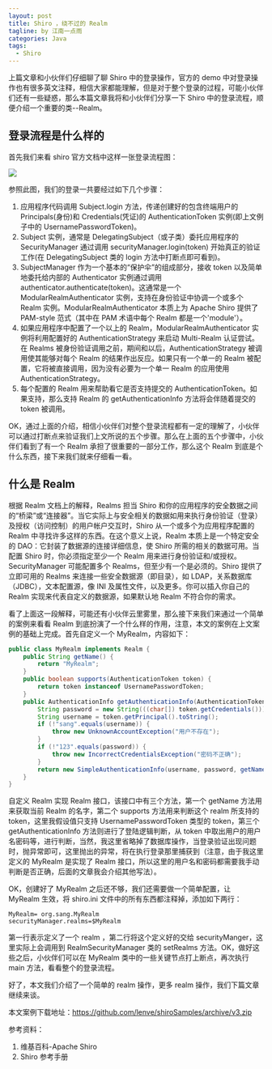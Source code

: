 ```yaml
---
layout: post
title: Shiro ，绕不过的 Realm
tagline: by 江南一点雨
categories: Java
tags: 
  - Shiro
---
```


上篇文章和小伙伴们仔细聊了聊 Shiro 中的登录操作，官方的 demo 中对登录操作也有很多英文注释，相信大家都能理解，但是对于整个登录的过程，可能小伙伴们还有一些疑惑，那么本篇文章我将和小伙伴们分享一下 Shiro 中的登录流程，顺便介绍一个重要的类--Realm。  


## 登录流程是什么样的

首先我们来看 shiro 官方文档中这样一张登录流程图：  

![](http://www.justdojava.com/assets/images/2019/java/image_javaboy/shiro/3-1.jpg) 

参照此图，我们的登录一共要经过如下几个步骤：  

1.  应用程序代码调用 Subject.login 方法，传递创建好的包含终端用户的 Principals(身份)和 Credentials(凭证)的 AuthenticationToken 实例(即上文例子中的 UsernamePasswordToken)。  
2.  Subject 实例，通常是 DelegatingSubject（或子类）委托应用程序的 SecurityManager 通过调用 securityManager.login(token) 开始真正的验证工作(在 DelegatingSubject 类的 login 方法中打断点即可看到)。  
3.  SubjectManager 作为一个基本的“保护伞”的组成部分，接收 token 以及简单地委托给内部的 Authenticator 实例通过调用 authenticator.authenticate(token)。这通常是一个 ModularRealmAuthenticator 实例，支持在身份验证中协调一个或多个 Realm 实例。ModularRealmAuthenticator 本质上为 Apache Shiro 提供了 PAM-style 范式（其中在 PAM 术语中每个 Realm 都是一个'module'）。  
4. 如果应用程序中配置了一个以上的 Realm，ModularRealmAuthenticator 实例将利用配置好的 AuthenticationStrategy 来启动 Multi-Realm 认证尝试。在 Realms 被身份验证调用之前，期间和以后，AuthenticationStrategy 被调用使其能够对每个 Realm 的结果作出反应。如果只有一个单一的 Realm  被配置，它将被直接调用，因为没有必要为一个单一 Realm 的应用使用 AuthenticationStrategy。  
5.  每个配置的 Realm 用来帮助看它是否支持提交的 AuthenticationToken。如果支持，那么支持 Realm 的 getAuthenticationInfo 方法将会伴随着提交的 token 被调用。  

OK，通过上面的介绍，相信小伙伴们对整个登录流程都有一定的理解了，小伙伴可以通过打断点来验证我们上文所说的五个步骤。那么在上面的五个步骤中，小伙伴们看到了有一个 Realm 承担了很重要的一部分工作，那么这个 Realm 到底是个什么东西，接下来我们就来仔细看一看。  

## 什么是 Realm

根据 Realm 文档上的解释，Realms 担当 Shiro 和你的应用程序的安全数据之间的“桥梁”或“连接器”。当它实际上与安全相关的数据如用来执行身份验证（登录）及授权（访问控制）的用户帐户交互时，Shiro 从一个或多个为应用程序配置的 Realm 中寻找许多这样的东西。在这个意义上说，Realm  本质上是一个特定安全的 DAO：它封装了数据源的连接详细信息，使 Shiro 所需的相关的数据可用。当配置 Shiro 时，你必须指定至少一个 Realm 用来进行身份验证和/或授权。SecurityManager 可能配置多个 Realms，但至少有一个是必须的。Shiro 提供了立即可用的 Realms 来连接一些安全数据源（即目录），如 LDAP，关系数据库（JDBC），文本配置源，像 INI 及属性文件，以及更多。你可以插入你自己的 Realm 实现来代表自定义的数据源，如果默认地 Realm 不符合你的需求。  

看了上面这一段解释，可能还有小伙伴云里雾里，那么接下来我们来通过一个简单的案例来看看 Realm 到底扮演了一个什么样的作用，注意，本文的案例在上文案例的基础上完成。首先自定义一个 MyRealm，内容如下：  

```java
public class MyRealm implements Realm {
    public String getName() {
        return "MyRealm";
    }
    public boolean supports(AuthenticationToken token) {
        return token instanceof UsernamePasswordToken;
    }
    public AuthenticationInfo getAuthenticationInfo(AuthenticationToken token) throws AuthenticationException {
        String password = new String(((char[]) token.getCredentials()));
        String username = token.getPrincipal().toString();
        if (!"sang".equals(username)) {
            throw new UnknownAccountException("用户不存在");
        }
        if (!"123".equals(password)) {
            throw new IncorrectCredentialsException("密码不正确");
        }
        return new SimpleAuthenticationInfo(username, password, getName());
    }
}
```

自定义 Realm 实现 Realm 接口，该接口中有三个方法，第一个 getName 方法用来获取当前 Realm 的名字，第二个 supports 方法用来判断这个 realm 所支持的 token，这里我假设值只支持 UsernamePasswordToken 类型的 token，第三个 getAuthenticationInfo 方法则进行了登陆逻辑判断，从 token 中取出用户的用户名密码等，进行判断，当然，我这里省略掉了数据库操作，当登录验证出现问题时，抛异常即可，这里抛出的异常，将在执行登录那里捕获到（注意，由于我这里定义的 MyRealm 是实现了 Realm 接口，所以这里的用户名和密码都需要我手动判断是否正确，后面的文章我会介绍其他写法）。  

OK，创建好了 MyRealm 之后还不够，我们还需要做一个简单配置，让 MyRealm 生效，将 shiro.ini 文件中的所有东西都注释掉，添加如下两行：  

```
MyRealm= org.sang.MyRealm
securityManager.realms=$MyRealm
```  

第一行表示定义了一个 realm ，第二行将这个定义好的交给 securityManger，这里实际上会调用到 RealmSecurityManager 类的 setRealms 方法。OK，做好这些之后，小伙伴们可以在 MyRealm 类中的一些关键节点打上断点，再次执行 main 方法，看看整个的登录流程。  

好了，本文我们介绍了一个简单的 realm 操作，更多 realm 操作，我们下篇文章继续来谈。  

本文案例下载地址：https://github.com/lenve/shiroSamples/archive/v3.zip  

参考资料：  

1. 维基百科-Apache Shiro  
2. Shiro 参考手册 